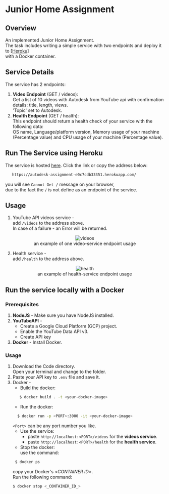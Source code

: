 # Junior Home Assignment

## Overview

An implemented Junior Home Assignment. </br>
The task includes writing a simple service with two endpoints and deploy it to [[Heroku](https://www.heroku.com/)] </br>
with a Docker container. </br>

## Service Details
The service has 2 endpoints:
1.  **Video Endpoint** (GET / videos): </br>
    Get a list of 10 videos with Autodesk from YouTube api with confirmation details: title, length, views.</br> 'Topic' set to Autodesk.
2. **Health Endpoint** (GET / health): </br>
   This endpoint should return a health check of your service with the following data: </br>
OS name, Language/platform version, Memory usage of your machine (Percentage value) and CPU usage of your machine (Percentage value).

## Run The Service using Heroku
The service is hosted [here](https://autodesk-assignment-e0c7cdb33351.herokuapp.com/).
Click the link or copy the address below:
```sh
   https://autodesk-assignment-e0c7cdb33351.herokuapp.com/
   ```
you will see `Cannot Get /` message on your browser, </br>
due to the fact the `/` is not define as an endpoint of the service.

## Usage
1. YouTube API videos service - </br>
add `/videos` to the address above. </br> In case of a failure - an Error will be returned.
<div align="center">
<img src="https://i.ibb.co/zGL3p6x/videos.png" alt="videos">
<br/> an example of one video-service endpoint usage
</div>  

2. Health service - </br>
add `/health` to the address above. <br>
<div align="center">
<img src="https://i.ibb.co/YR0hGK1/health.png" alt="health">
<br/> an example of health-service endpoint usage
</div>

## Run the service locally with a Docker
### Prerequisites
1. **NodeJS** - Make sure you have NodeJS installed.
2. **YouTubeAPI** -
   * Create a Google Cloud Platform (GCP) project.
   * Enable the YouTube Data API v3.
   * Create API key
3. **Docker** - Install Docker.

### Usage
1. Download the Code directory. </br> Open your terminal and change to the folder.
2. Paste your API key to `.env` file and save it.
3. Docker -
   * Build the docker: </br>
    ```sh
       $ docker build . -t <your-docker-image>
    ```
    * Run the docker:
   ``` sh
     $ docker run -p <PORT>:3000 -it <your-docker-image>
   ```
   `<Port>` can be any port number you like.
    * Use the service:
      * paste `http://localhost:<PORT>/videos` for the **videos service**.
      * paste `http://localhost:<PORT>/health` for the **health service**.
    * Stop the docker: </br> use the command:
   ```sh
    $ docker ps 
   ```
   copy your Docker's <_CONTAINER ID_>. </br> Run the following command:
    ```sh
    $ docker stop <_CONTAINER_ID_>
    ```